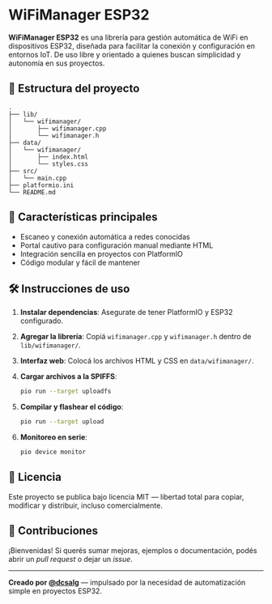 # WiFiManager ESP32

**WiFiManager ESP32** es una librería para gestión automática de WiFi en dispositivos ESP32, diseñada para facilitar la conexión y configuración en entornos IoT. De uso libre y orientado a quienes buscan simplicidad y autonomía en sus proyectos.

## 📂 Estructura del proyecto

```plaintext
.
├── lib/
│   └── wifimanager/
│       ├── wifimanager.cpp
│       └── wifimanager.h
├── data/
│   └── wifimanager/
│       ├── index.html
│       └── styles.css
├── src/
│   └── main.cpp
├── platformio.ini
└── README.md
```

## 🚀 Características principales

- Escaneo y conexión automática a redes conocidas  
- Portal cautivo para configuración manual mediante HTML  
- Integración sencilla en proyectos con PlatformIO  
- Código modular y fácil de mantener

## 🛠 Instrucciones de uso

1. **Instalar dependencias**: Asegurate de tener PlatformIO y ESP32 configurado.
2. **Agregar la librería**: Copiá `wifimanager.cpp` y `wifimanager.h` dentro de `lib/wifimanager/`.
3. **Interfaz web**: Colocá los archivos HTML y CSS en `data/wifimanager/`.
4. **Cargar archivos a la SPIFFS**:

   ```bash
   pio run --target uploadfs
   ```

5. **Compilar y flashear el código**:

   ```bash
   pio run --target upload
   ```

6. **Monitoreo en serie**:

   ```bash
   pio device monitor
   ```

## 📄 Licencia

Este proyecto se publica bajo licencia MIT — libertad total para copiar, modificar y distribuir, incluso comercialmente.

## 🤝 Contribuciones

¡Bienvenidas! Si querés sumar mejoras, ejemplos o documentación, podés abrir un *pull request* o dejar un *issue*.

---

**Creado por [@dcsalg](https://github.com/dcsalg)** — impulsado por la necesidad de automatización simple en proyectos ESP32.
